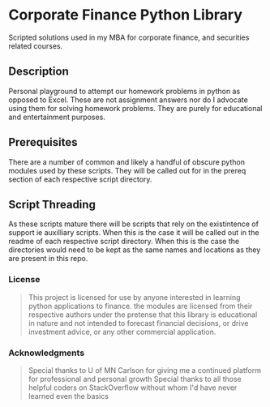 # Corporate Finance Python Library

Scripted solutions used in my MBA for corporate finance, and securities related courses.


## Description

Personal playground to attempt our homework problems in python as opposed to Excel. These are not assignment answers nor do I advocate using them for solving homework problems. They are purely for  educational and entertainment purposes.


## Prerequisites

There are a number of common and likely a handful of obscure python modules used by these scripts. They will be called out for in the prereq section of each respective script directory.


## Script Threading

As these scripts mature there will be scripts that rely on the existintence of support ie auxilliary scripts. When this is the case it will be called out in the readme of each respective script directory. When this is the case the directories would need to be kept as the same names and locations as they are present in this repo.

### License

> This project is licensed for use by anyone interested in learning python applications to finance. the modules are licensed from their respective authors under the pretense that this library is educational in nature and not intended to forecast financial decisions, or drive investment advice, or any other commercial application.

### Acknowledgments

> Special thanks to U of MN Carlson for giving me a continued platform for professional and personal growth
> Special thanks to all those helpful coders on StackOverflow without whom I'd have never learned even the basics
